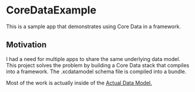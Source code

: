# CoreDataExample
This is a sample app that demonstrates using Core Data in a framework.  

## Motivation
I had a need for multiple apps to share the same underlying data model.  This project solves the problem by building a Core Data 
stack that compiles into a framework.  The .xcdatamodel schema file is compiled into a bundle.


Most of the work is actually inside of the [Actual Data Model.](https://github.com/ctinnell/CoreDataModel "Actual Data Model")

